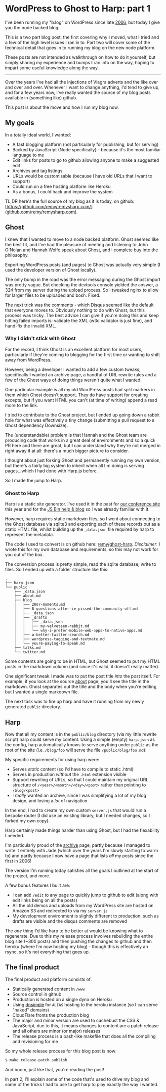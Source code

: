 # WordPress to Ghost to Harp: part 1

I've been running my "b:log" on WordPress since late [2006](/2006), but today I give you the node backed blog.

This is a two part blog post, the first covering why I moved, what I tried and a few of the high level issues I ran in to. Part two will cover some of the technical detail that goes in to running my blog on the new node platform.

These posts are not intended as walkthrough on how to do it yourself, but simply sharing my experience and bumps I ran into on the way, hoping to impart some useful knowledge along the way.

<!--more-->

---

Over the years I've had all the injections of Viagra adverts and the like over and over and over. Whenever I want to change anything, I'd tend to give up, and for a few years now, I've really wanted the source of my blog posts available in (something like) github.

This post is about the move and how I run my blog now.

## My goals

In a totally ideal world, I wanted:

- A fast blogging platform (not particularly for publishing, but for serving)
- Backed by JavaScript (Node specifically) - because it's the most familiar language to me
- Edit links for posts to go to github allowing anyone to make a suggested edit
- Archives and tag listings
- URLs would be customisable (because I have old URLs that I want to support)
- Could run on a free hosting platform like Heroku
- As a bonus, I could hack and improve the system

TL;DR here's the full source of my blog as it is today, on github: [https://github.com/remy/remysharp.com/](github.com/remy/remysharp.com).

## Ghost

I knew that I wanted to move to a node backed platform. Ghost seemed like the best fit, and I've had the pleasure of meeting and listening to John O'Nolan and Hannah Wolfe speak about Ghost, and I complete buy into the philosophy.

Exporting WordPress posts (and pages) to Ghost was actually very simple (I used the developer version of Ghost locally).

The only bump in the road was the error messaging during the Ghost import was pretty vague. But checking the devtools console yielded the answer, a 324 from my server during the upload process. So I tweaked nginx to allow for larger files to be uploaded and bosh. Fixed.

The next trick was the comments - which Disqus seemed like the default that everyone moves to. Obviously nothing to do with Ghost, but this process was tricky. The best advice I can give if you're doing this and keep hitting failed imports is: validate the XML (w3c validator is just fine), and hand-fix the invalid XML.

### Why I didn't stick with Ghost

For the record, I think Ghost is an excellent platform for most users, particularly if they're coming to blogging for the first time or wanting to shift away from WordPress.

However, being a developer I wanted to add a few custom tweaks, specifically I wanted an archive page, a handful of URL rewrite rules and a few of the Ghost ways of doing things weren't quite what I wanted.

One particular example is all my old WordPress posts had split markers in them which Ghost doesn't support. They do have support for creating excepts, but if you want HTML you can't (at time of writing) append a read more to the link.

I tried to contribute to the Ghost project, but I ended up going down a rabbit hole for what was effectively a tiny change (submitting a pull request to a Ghost dependency Downsize).

The (understandable) problem is that Hannah and the Ghost team are producing code that works in a great deal of environments and so a quick PR here and there are great, but I can understand why they're not merged in right away if at all: there's a much bigger picture to consider.

I thought about just forking Ghost and permanently running my own version, but there's a fairly big system to inherit when all I'm doing is serving pages...which I had done with Harp.js before.

So I made the jump to Harp.

### Ghost to Harp

Harp is a static site generator. I've used it in the past for [our conference site](http://2014.full-frontal.org) this year and for the [JS Bin help & blog](http://jsbin.com/help) so I was already familiar with it.

However, harp requires static markdown files, so I went about connecting to the Ghost database via sqlite3 and exporting each of these records out as a static HTML file, whilst building up the `_data.json` file required by harp to represent the metadata.

The code I used to convert is on github here: [remy/ghost-harp](https://github.com/remy/ghost-harp). *Disclaimer*: I wrote this for my own database and requirements, so this may not work for you out of the box.

The conversion process is pretty simple, read the sqlite database, write to files. So I ended up with a folder structure like this:

```nohighlight
.
├── harp.json
└── public
    ├── _data.json
    ├── about.md
    ├── blog
    │   ├── 2007-moments.md
    │   ├── 8-questions-after-ie-pissed-the-community-off.md
    │   ├── _data.json
    │   ├── _drafts
    │   │   ├── _data.json
    │   │   ├── my-velveteen-rabbit.md
    │   │   └── why-i-prefer-mobile-web-apps-to-native-apps.md
    │   ├── a-better-twitter-search.md
    │   ├── wordpress-tagging-and-textmate.md
    │   └── youre-paying-to-speak.md
    ├── talks.md
    └── twitter.md
```

Some contents are going to be in HTML, but Ghost seemed to put my HTML posts in the markdown column (and since it's valid, it doesn't really matter).

One significant tweak I made was to put the post title *into* the post itself. For example, if you look at the source [about](https://github.com/remy/remysharp.com/blob/master/public/about.md) page, you'll see the title in the markdown. Ghost separates out the title and the body when you're editing, but I wanted a single markdown file.

The next task was to fire up harp and have it running from my newly generated `public` directory.

## Harp

Now that all my content is in the `public/blog` directory (via my little rewrite script) harp could serve my content. Using a simple (empty) `harp.json` as the config, harp automatically knows to serve anything under `public` as the root of the site (i.e. `/blog/foo` will serve the file `/public/blog/foo.md`):

My specific requirements for using harp were:

- Serves *static* content (so I'd have to compile to static .html)
- Serves in production *without* the `.html` extension visible
- Support rewriting of URLs, so that I could maintain my original URL structure of `/<year>/<month>/<day>/<post>` rather than pointing to `/blog/<post>`
- I *really* wanted an archive, since I was simplifying a lot of my blog design, and losing a *lot* of navigation

In the end, I had to create my own custom `server.js` that would run a bespoke router (I did use an existing library, but I needed changes, so I forked my own copy).

Harp certainly made things harder than using Ghost, but I had the flexability I needed.

I'm particularly proud of the [archive](/archive) page, partly because I managed to write it entirely with Jade (which over the years I'm slowly starting to warm to) and partly because I now have a page that lists *all* my posts since the first in 2006!

The version I'm running today satisfies all the goals I outlined at the start of the project, and more.

A few bonus features I built are:

- I can add `/edit` to any page to quickly jump to github to edit (along with edit links being on all the posts)
- All the old demos and uploads from my WordPress site are hosted on Amazon S3 and redirected to via my `server.js`
- My development environment is slightly different to production, such as drafts are visible and the disqus comments are removed

The *one* thing I'd like harp to be better at would be knowing what to regenerate. Due to this my release process involves rebuilding the entire blog site (~300 posts) and then pushing the changes to github and then heroku (where I'm now hosting my blog) - though this is effectively an rsync, so it's not everything that goes up.

## The final product

The final product and platform consists of:

- Statically generated content in `/www`
- Source control in github
- Production is hosted on a single dyno on Heroku
- Using [dnsimple](https://dnsimple.com/r/5bc02f2ef8976f) for `ALIAS` hosting to the heroku instance (so I can serve "naked" domains)
- CloudFlare fronts the production blog
- The major and minor version are used to cachebust the CSS & JavaScript, due to this, it means changes to content are a patch release and all others are minor (or major) releases
- The release process is a bash-like makefile that does all the compiling and revisioning for me

So my whole release process for this blog post is now:

```bash
$ make release-patch publish
```

And boom, just like that, you're reading the post!

In part 2, I'll explain some of the code that's used to drive my blog and some of the tricks I had to use to get harp to play exactly the way I wanted.

